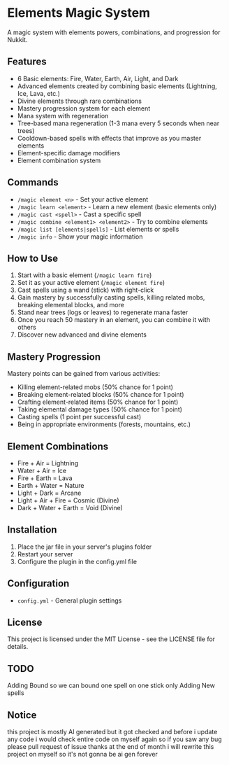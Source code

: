 # Elements Magic System

A magic system with elements powers, combinations, and progression for Nukkit.

## Features

- 6 Basic elements: Fire, Water, Earth, Air, Light, and Dark
- Advanced elements created by combining basic elements (Lightning, Ice, Lava, etc.)
- Divine elements through rare combinations
- Mastery progression system for each element
- Mana system with regeneration
- Tree-based mana regeneration (1-3 mana every 5 seconds when near trees)
- Cooldown-based spells with effects that improve as you master elements
- Element-specific damage modifiers
- Element combination system

## Commands

- `/magic element <n>` - Set your active element
- `/magic learn <element>` - Learn a new element (basic elements only)
- `/magic cast <spell>` - Cast a specific spell
- `/magic combine <element1> <element2>` - Try to combine elements
- `/magic list [elements|spells]` - List elements or spells
- `/magic info` - Show your magic information

## How to Use

1. Start with a basic element (`/magic learn fire`)
2. Set it as your active element (`/magic element fire`)
3. Cast spells using a wand (stick) with right-click
4. Gain mastery by successfully casting spells, killing related mobs, breaking elemental blocks, and more
5. Stand near trees (logs or leaves) to regenerate mana faster
6. Once you reach 50 mastery in an element, you can combine it with others
7. Discover new advanced and divine elements

## Mastery Progression

Mastery points can be gained from various activities:
- Killing element-related mobs (50% chance for 1 point)
- Breaking element-related blocks (50% chance for 1 point)
- Crafting element-related items (50% chance for 1 point)
- Taking elemental damage types (50% chance for 1 point)
- Casting spells (1 point per successful cast)
- Being in appropriate environments (forests, mountains, etc.)

## Element Combinations

- Fire + Air = Lightning
- Water + Air = Ice
- Fire + Earth = Lava
- Earth + Water = Nature
- Light + Dark = Arcane
- Light + Air + Fire = Cosmic (Divine)
- Dark + Water + Earth = Void (Divine)

## Installation

1. Place the jar file in your server's plugins folder
2. Restart your server
3. Configure the plugin in the config.yml file

## Configuration

- `config.yml` - General plugin settings

## License

This project is licensed under the MIT License - see the LICENSE file for details. 

## TODO

Adding Bound so we can bound one spell on one stick only
Adding New spells

## Notice
this project is mostly AI generated but it got checked and before i update any code i would check entire code on myself again so if you saw any bug please pull request of issue thanks
at the end of month i will rewrite this project on myself so it's not gonna be ai gen forever
